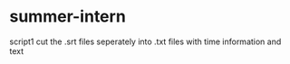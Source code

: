 # summer-intern
script1 cut the .srt files seperately into .txt files with time information and text
